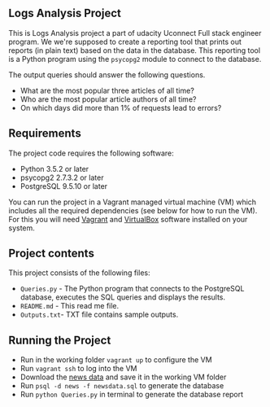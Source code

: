 **Logs Analysis Project**
---
This is  Logs Analysis project a part of udacity Uconnect Full stack engineer program.
We we're supposed to create a reporting tool that prints out reports (in plain text) based on the data in the database. This reporting tool is a Python program using the `psycopg2` module to connect to the database.

The output queries should answer the following questions. 

- What are the most popular three articles of all time?
- Who are the most popular article authors of all time?
- On which days did more than 1% of requests lead to errors?

**Requirements**
---
The project code requires the following software:

- Python 3.5.2 or later
- psycopg2 2.7.3.2 or later
- PostgreSQL 9.5.10 or later

You can run the project in a Vagrant managed virtual machine (VM) which includes all the required dependencies (see below for how to run the VM). For this you will need [Vagrant](https://www.vagrantup.com/downloads) and [VirtualBox](https://www.virtualbox.org/wiki/Downloads) software installed on your system.


**Project contents**
---
This project consists of the following files:

- `Queries.py` - The Python program that connects to the PostgreSQL database, executes the SQL queries and displays the results.
- `README.md` - This read me file.
- `Outputs.txt`- TXT file contains sample outputs.

**Running the Project**
---

- Run in the working folder `vagrant up` to configure the VM
- Run `vagrant ssh` to log into the VM
- Download the [news data](https://d17h27t6h515a5.cloudfront.net/topher/2016/August/57b5f748_newsdata/newsdata.zip) and save it in the working VM folder
- Run `psql -d news -f newsdata.sql` to generate the database
- Run `python Queries.py` in terminal to generate the database report
